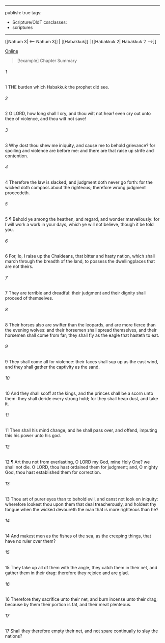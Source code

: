 

---
publish: true
tags:
  - Scripture/OldT
cssclasses:
  - scriptures
---
[[Nahum 3| <-- Nahum 3]] | [[Habakkuk]] | [[Habakkuk 2| Habakkuk 2 -->]]

[Online](https://churchofjesuschrist.org/study/scriptures/ot/hab/1?lang=eng)

>[!example] Chapter Summary
>
###### 1
1 THE burden which Habakkuk the prophet did see.
###### 2
2 O LORD, how long shall I cry, and thou wilt not hear!  even cry out unto thee of violence, and thou wilt not save!
###### 3
3 Why dost thou shew me iniquity, and cause me to behold grievance?  for spoiling and violence are before me: and there are that raise up strife and contention.
###### 4
4 Therefore the law is slacked, and judgment doth never go forth: for the wicked doth compass about the righteous; therefore wrong judgment proceedeth.
###### 5
5 ¶ Behold ye among the heathen, and regard, and wonder marvellously: for I will work a work in your days, which ye will not believe, though it be told you.
###### 6
6 For, lo, I raise up the Chaldeans, that bitter and hasty nation, which shall march through the breadth of the land, to possess the dwellingplaces that are not theirs.
###### 7
7 They are terrible and dreadful: their judgment and their dignity shall proceed of themselves.
###### 8
8 Their horses also are swifter than the leopards, and are more fierce than the evening wolves: and their horsemen shall spread themselves, and their horsemen shall come from far; they shall fly as the eagle that hasteth to eat.
###### 9
9 They shall come all for violence: their faces shall sup up as the east wind, and they shall gather the captivity as the sand.
###### 10
10 And they shall scoff at the kings, and the princes shall be a scorn unto them: they shall deride every strong hold; for they shall heap dust, and take it.
###### 11
11 Then shall his mind change, and he shall pass over, and offend, imputing this his power unto his god.
###### 12
12 ¶ Art thou not from everlasting, O LORD my God, mine Holy One?  we shall not die.  O LORD, thou hast ordained them for judgment; and, O mighty God, thou hast established them for correction.
###### 13
13 Thou art of purer eyes than to behold evil, and canst not look on iniquity: wherefore lookest thou upon them that deal treacherously, and holdest thy tongue when the wicked devoureth the man that is more righteous than he?
###### 14
14 And makest men as the fishes of the sea, as the creeping things, that have no ruler over them?
###### 15
15 They take up all of them with the angle, they catch them in their net, and gather them in their drag: therefore they rejoice and are glad.
###### 16
16 Therefore they sacrifice unto their net, and burn incense unto their drag; because by them their portion is fat, and their meat plenteous.
###### 17
17 Shall they therefore empty their net, and not spare continually to slay the nations?



